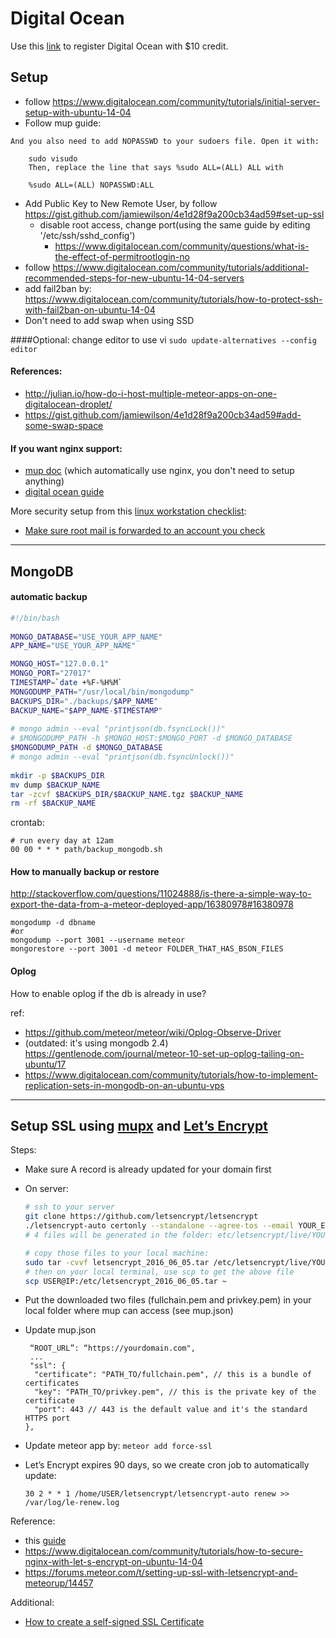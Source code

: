# Digital Ocean

Use this [link](https://m.do.co/c/ddb021b2d64b) to register Digital Ocean with $10 credit.

## Setup
- follow https://www.digitalocean.com/community/tutorials/initial-server-setup-with-ubuntu-14-04
- Follow mup guide:
```
And you also need to add NOPASSWD to your sudoers file. Open it with:

    sudo visudo
    Then, replace the line that says %sudo ALL=(ALL) ALL with

    %sudo ALL=(ALL) NOPASSWD:ALL
```
- Add Public Key to New Remote User, by follow https://gist.github.com/jamiewilson/4e1d28f9a200cb34ad59#set-up-ssl
  - disable root access, change port(using the same guide by editing '/etc/ssh/sshd_config')
    - https://www.digitalocean.com/community/questions/what-is-the-effect-of-permitrootlogin-no
- follow https://www.digitalocean.com/community/tutorials/additional-recommended-steps-for-new-ubuntu-14-04-servers
- add fail2ban by: https://www.digitalocean.com/community/tutorials/how-to-protect-ssh-with-fail2ban-on-ubuntu-14-04
- Don't need to add swap when using SSD

####Optional: 
change editor to use vi `sudo update-alternatives --config editor`

#### References:
- http://julian.io/how-do-i-host-multiple-meteor-apps-on-one-digitalocean-droplet/
- https://gist.github.com/jamiewilson/4e1d28f9a200cb34ad59#add-some-swap-space

#### If you want nginx support:
- [mup doc](https://github.com/arunoda/meteor-up/wiki/Using-Meteor-Up-with-NginX-vhosts) (which automatically use nginx, you don't need to setup anything)
- [digital ocean guide](https://www.digitalocean.com/community/tutorials/how-to-set-up-nginx-server-blocks-virtual-hosts-on-ubuntu-14-04-lts)

More security setup from this [linux workstation checklist](https://github.com/lfit/itpol/blob/master/linux-workstation-security.md):
- [Make sure root mail is forwarded to an account you check](https://github.com/lfit/itpol/blob/master/linux-workstation-security.md#root-mail)

---

## MongoDB

#### automatic backup

```bash
#!/bin/bash
 
MONGO_DATABASE="USE_YOUR_APP_NAME"
APP_NAME="USE_YOUR_APP_NAME"

MONGO_HOST="127.0.0.1"
MONGO_PORT="27017"
TIMESTAMP=`date +%F-%H%M`
MONGODUMP_PATH="/usr/local/bin/mongodump"
BACKUPS_DIR="./backups/$APP_NAME"
BACKUP_NAME="$APP_NAME-$TIMESTAMP"
 
# mongo admin --eval "printjson(db.fsyncLock())"
# $MONGODUMP_PATH -h $MONGO_HOST:$MONGO_PORT -d $MONGO_DATABASE
$MONGODUMP_PATH -d $MONGO_DATABASE
# mongo admin --eval "printjson(db.fsyncUnlock())"
 
mkdir -p $BACKUPS_DIR
mv dump $BACKUP_NAME
tar -zcvf $BACKUPS_DIR/$BACKUP_NAME.tgz $BACKUP_NAME
rm -rf $BACKUP_NAME

```

crontab:

```
# run every day at 12am
00 00 * * * path/backup_mongodb.sh

```


#### How to manually backup or restore
http://stackoverflow.com/questions/11024888/is-there-a-simple-way-to-export-the-data-from-a-meteor-deployed-app/16380978#16380978
```
mongodump -d dbname 
#or 
mongodump --port 3001 --username meteor 
mongorestore --port 3001 -d meteor FOLDER_THAT_HAS_BSON_FILES
```

#### Oplog
How to enable oplog if the db is already in use?

ref:
- https://github.com/meteor/meteor/wiki/Oplog-Observe-Driver
- (outdated: it's using mongodb 2.4) https://gentlenode.com/journal/meteor-10-set-up-oplog-tailing-on-ubuntu/17
- https://www.digitalocean.com/community/tutorials/how-to-implement-replication-sets-in-mongodb-on-an-ubuntu-vps

---

## Setup SSL using [mupx](https://github.com/arunoda/meteor-up/tree/mupx) and [Let’s Encrypt](https://letsencrypt.org/)
Steps:
- Make sure A record is already updated for your domain first
- On server:


  ```bash
  # ssh to your server
  git clone https://github.com/letsencrypt/letsencrypt
  ./letsencrypt-auto certonly --standalone --agree-tos --email YOUR_EMAIL -d YOURDOMAIN.COM -d www.YOURDOMAIN.COM
  # 4 files will be generated in the folder: etc/letsencrypt/live/YOURDOMAIN.COM

  # copy those files to your local machine:
  sudo tar -cvvf letsencrypt_2016_06_05.tar /etc/letsencrypt/live/YOURDOMAIN.COM
  # then on your local terminal, use scp to get the above file
  scp USER@IP:/etc/letsencrypt_2016_06_05.tar ~
  ```
- Put the downloaded two files (fullchain.pem and privkey.pem) in your local folder where mup can access (see mup.json)
- Update mup.json

  ```
   “ROOT_URL”: “https://yourdomain.com",
   ...
   "ssl": {
    "certificate": "PATH_TO/fullchain.pem", // this is a bundle of certificates
    "key": "PATH_TO/privkey.pem", // this is the private key of the certificate
    "port": 443 // 443 is the default value and it's the standard HTTPS port
  },
  ```

- Update meteor app by: `meteor add force-ssl`
- Let’s Encrypt expires 90 days, so we create cron job to automatically update:
  ```
  30 2 * * 1 /home/USER/letsencrypt/letsencrypt-auto renew >> /var/log/le-renew.log
  ```


Reference: 
- this [guide](https://medium.com/@getdrizzle/deploying-meteor-app-with-free-ssl-certificate-mupx-letsencrypt-digital-ocean-7c85d90cc731#.ty1lahoh9
)
- https://www.digitalocean.com/community/tutorials/how-to-secure-nginx-with-let-s-encrypt-on-ubuntu-14-04
- https://forums.meteor.com/t/setting-up-ssl-with-letsencrypt-and-meteorup/14457

Additional:
- [How to create a self-signed SSL Certificate](http://www.akadia.com/services/ssh_test_certificate.html)

